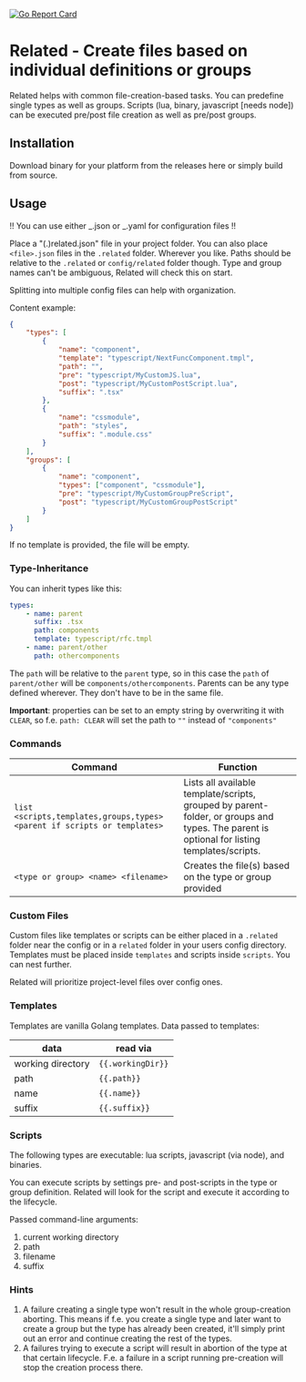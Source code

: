[![Go Report Card](https://goreportcard.com/badge/github.com/abenz1267/related)](https://goreportcard.com/report/github.com/abenz1267/related)

# Related - Create files based on individual definitions or groups

Related helps with common file-creation-based tasks. You can predefine single types as well as groups. Scripts (lua, binary, javascript [needs node]) can be executed pre/post file creation as well as pre/post groups.

## Installation

Download binary for your platform from the releases here or simply build from source.

## Usage

!! You can use either _.json or _.yaml for configuration files !!

Place a "(.)related.json" file in your project folder. You can also place `<file>.json` files in the `.related` folder. Wherever you like. Paths should be relative to the `.related` or `config/related` folder though. Type and group names can't be ambiguous, Related will check this on start.

Splitting into multiple config files can help with organization.

Content example:

```json
{
    "types": [
        {
            "name": "component",
            "template": "typescript/NextFuncComponent.tmpl",
            "path": "",
            "pre": "typescript/MyCustomJS.lua",
            "post": "typescript/MyCustomPostScript.lua",
            "suffix": ".tsx"
        },
        {
            "name": "cssmodule",
            "path": "styles",
            "suffix": ".module.css"
        }
    ],
    "groups": [
        {
            "name": "component",
            "types": ["component", "cssmodule"],
            "pre": "typescript/MyCustomGroupPreScript",
            "post": "typescript/MyCustomGroupPostScript"
        }
    ]
}
```

If no template is provided, the file will be empty.

### Type-Inheritance

You can inherit types like this:

```yaml
types:
    - name: parent
      suffix: .tsx
      path: components
      template: typescript/rfc.tmpl
    - name: parent/other
      path: othercomponents
```

The `path` will be relative to the `parent` type, so in this case the `path` of `parent/other` will be `components/othercomponents`.
Parents can be any type defined wherever. They don't have to be in the same file.

**Important**: properties can be set to an empty string by overwriting it with `CLEAR`, so f.e. `path: CLEAR` will set the path to `""` instead of `"components"`

### Commands

| Command                                                                  | Function                                                                                                                                   |
| ------------------------------------------------------------------------ | ------------------------------------------------------------------------------------------------------------------------------------------ |
| `list <scripts,templates,groups,types> <parent if scripts or templates>` | Lists all available template/scripts, grouped by parent-folder, or groups and types. The parent is optional for listing templates/scripts. |
| `<type or group> <name> <filename>`                                      | Creates the file(s) based on the type or group provided                                                                                    |

### Custom Files

Custom files like templates or scripts can be either placed in a `.related` folder near the config or in a `related` folder in your users config directory. Templates must be placed inside `templates` and scripts inside `scripts`. You can nest further.

Related will prioritize project-level files over config ones.

### Templates

Templates are vanilla Golang templates. Data passed to templates:

| data              | read via          |
| ----------------- | ----------------- |
| working directory | `{{.workingDir}}` |
| path              | `{{.path}}`       |
| name              | `{{.name}}`       |
| suffix            | `{{.suffix}}`     |

### Scripts

The following types are executable: lua scripts, javascript (via node), and binaries.

You can execute scripts by settings pre- and post-scripts in the type or group definition. Related will look for the script and execute it according to the lifecycle.

Passed command-line arguments:

1. current working directory
2. path
3. filename
4. suffix

### Hints

1. A failure creating a single type won't result in the whole group-creation aborting. This means if f.e. you create a single type and later want to create a group but the type has already been created, it'll simply print out an error and continue creating the rest of the types.
2. A failures trying to execute a script will result in abortion of the type at that certain lifecycle. F.e. a failure in a script running pre-creation will stop the creation process there.
